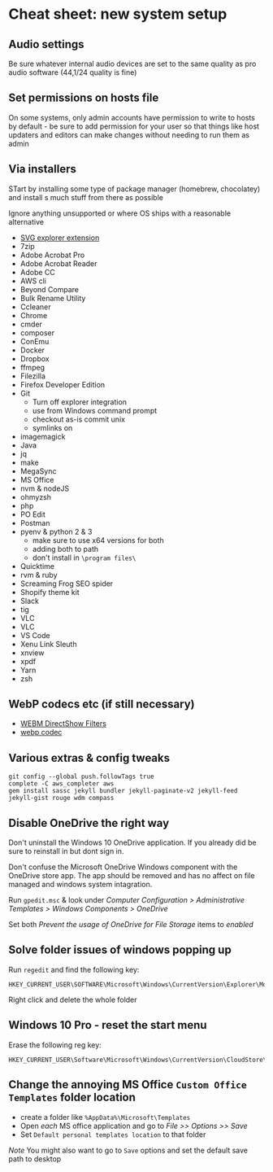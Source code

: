 # Cheat sheet: new system setup

## Audio settings

Be sure whatever internal audio devices are set to the same quality as pro audio software (44,1/24 quality is fine)

## Set permissions on hosts file

On some systems, only admin accounts have permission to write to hosts by default - be sure to add permission for your user so that things like host updaters and editors can make changes without needing to run them as admin

## Via installers

STart by installing some type of package manager (homebrew, chocolatey) and install s much stuff from there as possible

Ignore anything unsupported or where OS ships with a reasonable alternative

- [SVG explorer extension](https://github.com/maphew/svg-explorer-extension)
- 7zip
- Adobe Acrobat Pro
- Adobe Acrobat Reader
- Adobe CC
- AWS cli
- Beyond Compare
- Bulk Rename Utility
- Ccleaner
- Chrome
- cmder
- composer
- ConEmu
- Docker
- Dropbox
- ffmpeg
- Filezilla
- Firefox Developer Edition
- Git
  - Turn off explorer integration
  - use from Windows command prompt
  - checkout as-is commit unix
  - symlinks on
- imagemagick
- Java
- jq
- make
- MegaSync
- MS Office
- nvm & nodeJS
- ohmyzsh
- php
- PO Edit
- Postman
- pyenv & python 2 & 3
  - make sure to use x64 versions for both
  - adding both to path
  - don't install in `\program files\`
- Quicktime
- rvm & ruby
- Screaming Frog SEO spider
- Shopify theme kit
- Slack
- tig
- VLC
- VLC
- VS Code
- Xenu Link Sleuth
- xnview
- xpdf
- Yarn
- zsh

## WebP codecs etc (if still necessary)

- [WEBM DirectShow Filters](https://www.webmproject.org/tools/)
- [webp codec](https://developers.google.com/speed/webp/download)

## Various extras & config tweaks

    git config --global push.followTags true
    complete -C aws_completer aws
    gem install sassc jekyll bundler jekyll-paginate-v2 jekyll-feed jekyll-gist rouge wdm compass

## Disable OneDrive the right way

Don't uninstall the Windows 10 OneDrive application. If you already did be sure to reinstall in but dont sign in.

Don't confuse the Microsoft OneDrive Windows component with the OneDrive store app. The app should be removed and has no affect on file managed and windows system intagration.

Run `gpedit.msc` & look under _Computer Configuration > Administrative Templates > Windows Components > OneDrive_

Set both _Prevent the usage of OneDrive for File Storage_ items to _enabled_

## Solve folder issues of windows popping up

Run `regedit` and find the following key:

    HKEY_CURRENT_USER\SOFTWARE\Microsoft\Windows\CurrentVersion\Explorer\Modules\NavPane

Right click and delete the whole folder

## Windows 10 Pro - reset the start menu

Erase the following reg key:

    HKEY_CURRENT_USER\Software\Microsoft\Windows\CurrentVersion\CloudStore\Store\Cache\DefaultAccount

## Change the annoying MS Office `Custom Office Templates` folder location

- create a folder like `%AppData%\Microsoft\Templates`
- Open _each_ MS office application and go to _File >> Options >> Save_
- Set `Default personal templates location` to that folder

*Note* You might also want to go to `Save` options and set the default save path to desktop
